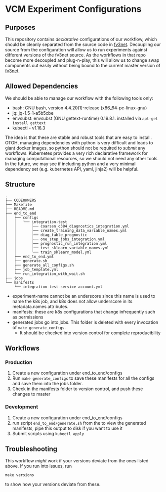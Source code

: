 # VCM Experiment Configurations

## Purposes

This repository contains *declarative* configurations of our workflow, which should be cleanly separated from the source code in [fv3net]. Decoupling our source from the configuration will allow us to run experiments against different versions of the fv3net source. As the workflows in that repo become more decoupled and plug-n-play, this will allow us to change swap components out easily without being bound to the current master version of [fv3net].

## Allowed Dependencies

We should be able to manage our workflow with the following tools only:

- bash: GNU bash, version 4.4.20(1)-release (x86_64-pc-linux-gnu)
- jq: jq-1.5-1-a5b5cbe
- envsubst: envsubst (GNU gettext-runtime) 0.19.8.1.
    installed via `apt-get install gettext`
- kubectl - v1.16.3


The idea is that these are stable and robust tools that are easy to install. OTOH, managing dependencies with python is very difficult and leads to giant docker images, so python should not be required to *submit* any workflows. Kubernetes provides a very rich declarative framework for managing computational resources, so we should not need any other tools. In the future, we may see if including python and a very minimal dependency set (e.g. kubernetes API, yaml, jinja2) will be helpful. 

## Structure

``` 
.
├── CODEOWNERS
├── Makefile
├── README.md
├── end_to_end
│   ├── configs
│   │   └── integration-test
│   │       ├── coarsen_c384_diagnostics_integration.yml
│   │       ├── create_training_data_variable_names.yml
│   │       ├── diag_table_prognostic
│   │       ├── one_step_jobs_integration.yml
│   │       ├── prognostic_run_integration.yml
│   │       ├── test_sklearn_variable_names.yml
│   │       └── train_sklearn_model.yml
│   ├── end_to_end.yml
│   ├── generate.sh
│   ├── generate_all_configs.sh
│   ├── job_template.yml
│   └── run_integration_with_wait.sh
├── jobs
└── manifests
    └── integration-test-service-account.yml

```

- experiment-name cannot be an underscore since this name is used to name the k8s job, and k8s does not allow underscore in its metadata.names attributes.
- manifests: these are k8s configurations that change infrequently such as permissions
- generated jobs go into jobs. This folder is deleted with every invocation of `make generate_configs`.
    - It should be checked into version control for complete reproducibility

## Workflows

### Production

1. Create a new configuration under end_to_end/configs
1. Run `make generate_configs` to save these manifests for all the configs and save them into the jobs folder.
1. Check in the manifests folder to version control, and push these changes to master

### Development

1. Create a new configuration under end_to_end/configs
1. run script `end_to_end/generate.sh` from the to view the generated manifests, pipe this output to disk if you want to use it
1. Submit scripts using `kubectl apply`

## Troubleshooting

This workflow *might* work if your versions deviate from the ones listed above. If you run into issues, run

    make versions

to show how your versions deviate from these.

[fv3net]: https://github.com/VulcanClimateModeling/fv3net
